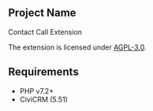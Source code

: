 ## Project Name
 Contact Call Extension

The extension is licensed under [AGPL-3.0](LICENSE.txt).

## Requirements

* PHP v7.2+
* CiviCRM (5.51)

